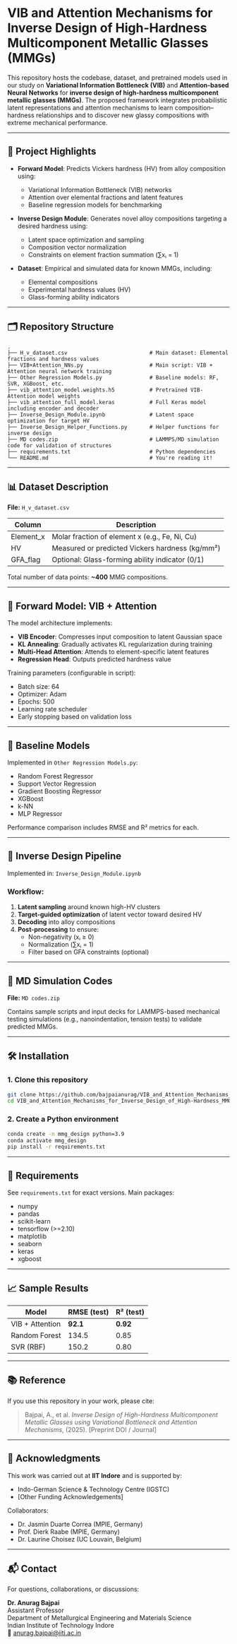 
# VIB and Attention Mechanisms for Inverse Design of High-Hardness Multicomponent Metallic Glasses (MMGs)

This repository hosts the codebase, dataset, and pretrained models used in our study on **Variational Information Bottleneck (VIB)** and **Attention-based Neural Networks** for **inverse design of high-hardness multicomponent metallic glasses (MMGs)**. The proposed framework integrates probabilistic latent representations and attention mechanisms to learn composition–hardness relationships and to discover new glassy compositions with extreme mechanical performance.

---

## 🚀 Project Highlights

- **Forward Model**: Predicts Vickers hardness (HV) from alloy composition using:
  - Variational Information Bottleneck (VIB) networks
  - Attention over elemental fractions and latent features
  - Baseline regression models for benchmarking

- **Inverse Design Module**: Generates novel alloy compositions targeting a desired hardness using:
  - Latent space optimization and sampling
  - Composition vector normalization
  - Constraints on element fraction summation (∑xᵢ = 1)

- **Dataset**: Empirical and simulated data for known MMGs, including:
  - Elemental compositions
  - Experimental hardness values (HV)
  - Glass-forming ability indicators

---

## 🗂️ Repository Structure

```
.
├── H_v_dataset.csv                          # Main dataset: Elemental fractions and hardness values
├── VIB+Attention_NNs.py                     # Main script: VIB + Attention neural network training
├── Other Regression Models.py               # Baseline models: RF, SVR, XGBoost, etc.
├── vib_attention_model.weights.h5           # Pretrained VIB-Attention model weights
├── vib_attention_full_model.keras           # Full Keras model including encoder and decoder
├── Inverse_Design_Module.ipynb              # Latent space optimization for target HV
├── Inverse_Design_Helper_Functions.py       # Helper functions for inverse design
├── MD codes.zip                             # LAMMPS/MD simulation code for validation of structures
├── requirements.txt                         # Python dependencies
└── README.md                                # You're reading it!
```

---

## 📊 Dataset Description

**File:** `H_v_dataset.csv`

| Column         | Description                                      |
|----------------|--------------------------------------------------|
| Element_x      | Molar fraction of element x (e.g., Fe, Ni, Cu)   |
| HV             | Measured or predicted Vickers hardness (kg/mm²)  |
| GFA_flag       | Optional: Glass-forming ability indicator (0/1)  |

Total number of data points: **~400** MMG compositions.

---

## 🧠 Forward Model: VIB + Attention

The model architecture implements:

- **VIB Encoder**: Compresses input composition to latent Gaussian space
- **KL Annealing**: Gradually activates KL regularization during training
- **Multi-Head Attention**: Attends to element-specific latent features
- **Regression Head**: Outputs predicted hardness value

Training parameters (configurable in script):

- Batch size: 64  
- Optimizer: Adam  
- Epochs: 500  
- Learning rate scheduler  
- Early stopping based on validation loss

---

## 🔁 Baseline Models

Implemented in `Other Regression Models.py`:

- Random Forest Regressor  
- Support Vector Regression  
- Gradient Boosting Regressor  
- XGBoost  
- k-NN  
- MLP Regressor  

Performance comparison includes RMSE and R² metrics for each.

---

## 🎯 Inverse Design Pipeline

Implemented in: `Inverse_Design_Module.ipynb`

### Workflow:
1. **Latent sampling** around known high-HV clusters
2. **Target-guided optimization** of latent vector toward desired HV
3. **Decoding** into alloy compositions
4. **Post-processing** to ensure:
   - Non-negativity (xᵢ ≥ 0)
   - Normalization (∑xᵢ = 1)
   - Filter based on GFA constraints (optional)

---

## 🧪 MD Simulation Codes

**File:** `MD codes.zip`

Contains sample scripts and input decks for LAMMPS-based mechanical testing simulations (e.g., nanoindentation, tension tests) to validate predicted MMGs.

---

## 🛠️ Installation

### 1. Clone this repository
```bash
git clone https://github.com/bajpaianurag/VIB_and_Attention_Mechanisms_for_Inverse_Design_of_High-Hardness_MMGs.git
cd VIB_and_Attention_Mechanisms_for_Inverse_Design_of_High-Hardness_MMGs
```

### 2. Create a Python environment
```bash
conda create -n mmg_design python=3.9
conda activate mmg_design
pip install -r requirements.txt
```

---

## 📌 Requirements

See `requirements.txt` for exact versions. Main packages:
- numpy
- pandas
- scikit-learn
- tensorflow (>=2.10)
- matplotlib
- seaborn
- keras
- xgboost

---

## 📈 Sample Results

| Model                | RMSE (test) | R² (test) |
|---------------------|-------------|-----------|
| VIB + Attention      | **92.1**    | **0.92**  |
| Random Forest        | 134.5       | 0.85      |
| SVR (RBF)            | 150.2       | 0.80      |

---

## 📚 Reference

If you use this repository in your work, please cite:

> Bajpai, A., et al. *Inverse Design of High-Hardness Multicomponent Metallic Glasses using Variational Bottleneck and Attention Mechanisms*, (2025). [Preprint DOI / Journal]

---

## 🤝 Acknowledgments

This work was carried out at **IIT Indore** and is supported by:
- Indo-German Science & Technology Centre (IGSTC)
- [Other Funding Acknowledgements]

Collaborators:
- Dr. Jasmin Duarte Correa (MPIE, Germany)  
- Prof. Dierk Raabe (MPIE, Germany)  
- Dr. Laurine Choisez (UC Louvain, Belgium)

---

## 📬 Contact

For questions, collaborations, or discussions:

**Dr. Anurag Bajpai**  
Assistant Professor  
Department of Metallurgical Engineering and Materials Science  
Indian Institute of Technology Indore  
📧 anurag.bajpai@iiti.ac.in
